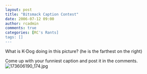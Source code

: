 ```yaml
---
layout: post
title: "Bitsmack Caption Contest"
date: 2006-07-12 09:00
author: rcadmin
comments: true
categories: [RC's Rants]
tags: []
---
```

What is K-Dog doing in this picture? (he is the farthest on the right)

Come up with your funniest caption and post it in the comments.
<img alt="173606190_174.jpg" id="image845" src="http://dl.bitsmack.com/uploads/2006/07/173606190_174.jpg" />
